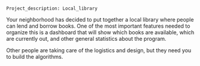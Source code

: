                                                         Project_description: Local_library                                                          
                                                                                                                  
Your neighborhood has decided to put together a local library where people can lend and borrow books. One of the most important features needed to organize this is a dashboard that will show which books are available, which are currently out, and other general statistics about the program.

Other people are taking care of the logistics and design, but they need you to build the algorithms.

